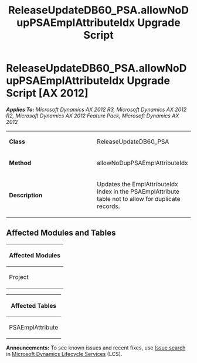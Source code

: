 ﻿---
title: ReleaseUpdateDB60_PSA.allowNoDupPSAEmplAttributeIdx Upgrade Script
TOCTitle: ReleaseUpdateDB60_PSA.allowNoDupPSAEmplAttributeIdx Upgrade Script
ms:assetid: 7bcc2201-af9e-d532-a8f8-cdc450822836
ms:mtpsurl: https://msdn.microsoft.com/en-us/library/JJ719449(v=AX.60)
ms:contentKeyID: 49709239
ms.date: 05/18/2015
mtps_version: v=AX.60
---

# ReleaseUpdateDB60\_PSA.allowNoDupPSAEmplAttributeIdx Upgrade Script [AX 2012]


_**Applies To:** Microsoft Dynamics AX 2012 R3, Microsoft Dynamics AX 2012 R2, Microsoft Dynamics AX 2012 Feature Pack, Microsoft Dynamics AX 2012_

<table>
<colgroup>
<col style="width: 50%" />
<col style="width: 50%" />
</colgroup>
<tbody>
<tr class="odd">
<td><p><strong>Class</strong></p></td>
<td><p>ReleaseUpdateDB60_PSA</p></td>
</tr>
<tr class="even">
<td><p><strong>Method</strong></p></td>
<td><p>allowNoDupPSAEmplAttributeIdx</p></td>
</tr>
<tr class="odd">
<td><p><strong>Description</strong></p></td>
<td><p>Updates the EmplAttributeIdx index in the PSAEmplAttribute table not to allow for duplicate records.</p></td>
</tr>
</tbody>
</table>


## Affected Modules and Tables

<table>
<colgroup>
<col style="width: 100%" />
</colgroup>
<thead>
<tr class="header">
<th><p>Affected Modules</p></th>
</tr>
</thead>
<tbody>
<tr class="odd">
<td><p>Project</p></td>
</tr>
</tbody>
</table>


<table>
<colgroup>
<col style="width: 100%" />
</colgroup>
<thead>
<tr class="header">
<th><p>Affected Tables</p></th>
</tr>
</thead>
<tbody>
<tr class="odd">
<td><p>PSAEmplAttribute</p></td>
</tr>
</tbody>
</table>

  
**Announcements:** To see known issues and recent fixes, use [Issue search](http://go.microsoft.com/fwlink/?linkid=389258) in [Microsoft Dynamics Lifecycle Services](http://go.microsoft.com/fwlink/?linkid=306505) (LCS).

